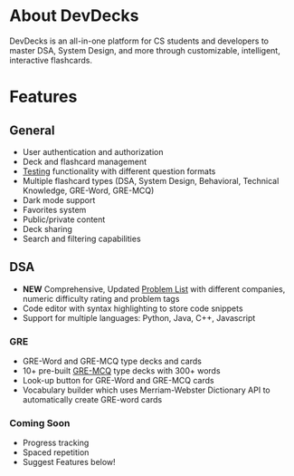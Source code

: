 # About DevDecks

DevDecks is an all-in-one platform for CS students and developers to master DSA, System Design, and more through customizable, intelligent, interactive flashcards.

# Features

## General
- User authentication and authorization
- Deck and flashcard management
- [Testing](/test) functionality with different question formats
- Multiple flashcard types (DSA, System Design, Behavioral, Technical Knowledge, GRE-Word, GRE-MCQ)
- Dark mode support
- Favorites system
- Public/private content
- Deck sharing
- Search and filtering capabilities

## DSA
- **NEW** Comprehensive, Updated [Problem List](/problem-list) with different companies, numeric difficulty rating and problem tags
- Code editor with syntax highlighting to store code snippets
- Support for multiple languages: Python, Java, C++, Javascript

### GRE
- GRE-Word and GRE-MCQ type decks and cards
- 10+ pre-built [GRE-MCQ](/home?tab=content&view=decks&type=gre-mcq) type decks with 300+ words
- Look-up button for GRE-Word and GRE-MCQ cards
- Vocabulary builder which uses Merriam-Webster Dictionary API to automatically create GRE-word cards

### Coming Soon
- Progress tracking 
- Spaced repetition 
- Suggest Features below!